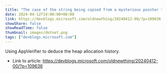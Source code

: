 ```yaml
---
title: "The case of the string being copied from a mysterious pointer to invalid memory"
date: 2024-04-12T14:00:00+00:00
link: https://devblogs.microsoft.com/oldnewthing/20240412-00/?p=109636
showShare: false
showReadTime: false
thumbnail: images/dotnet.png
tags: ["devblogs.microsoft.com"]
---
```

Using AppVerifier to deduce the heap allocation history.

- Link to article: https://devblogs.microsoft.com/oldnewthing/20240412-00/?p=109636